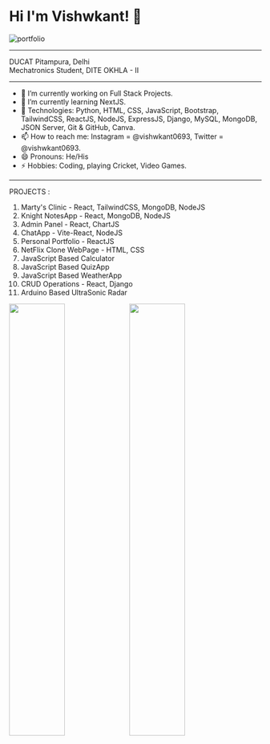 # Hi I'm Vishwkant! 👋
![portfolio](https://github.com/vishwkant0693/vishwkant0693/assets/62985421/fa8a882c-1f8d-449f-b0fb-216c85edd8d9)

<hr>
DUCAT Pitampura, Delhi
<br>
Mechatronics Student, DITE OKHLA - II

<hr>

- 🔭 I’m currently working on Full Stack Projects.
- 🌱 I’m currently learning NextJS.
- 🌱 Technologies: Python, HTML, CSS, JavaScript, Bootstrap, TailwindCSS, ReactJS, NodeJS, ExpressJS, Django, MySQL, MongoDB, JSON Server, Git & GitHub, Canva. 
- 📫 How to reach me: Instagram = @vishwkant0693, Twitter = @vishwkant0693.
- 😄 Pronouns: He/His
- ⚡ Hobbies: Coding, playing Cricket, Video Games.
<hr>

PROJECTS :
1. Marty's Clinic - React, TailwindCSS, MongoDB, NodeJS
2. Knight NotesApp - React, MongoDB, NodeJS
3. Admin Panel - React, ChartJS
4. ChatApp - Vite-React, NodeJS
5. Personal Portfolio - ReactJS
6. NetFlix Clone WebPage - HTML, CSS
7. JavaScript Based Calculator
8. JavaScript Based QuizApp
9. JavaScript Based WeatherApp
10. CRUD Operations - React, Django
11. Arduino Based UltraSonic Radar

<img align="left" width="47%" src="https://github-readme-stats.vercel.app/api?username=vishwkant0693&show_icons=true&theme=radical" />

<img align="left" width="47%" src="https://github-readme-stats.vercel.app/api/top-langs/?username=vishwkant0693&layout=compact" />

